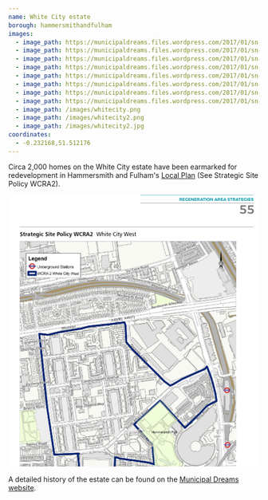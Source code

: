 ```yaml
---
name: White City estate 
borough: hammersmithandfulham
images:
  - image_path: https://municipaldreams.files.wordpress.com/2017/01/sn-champlain-house-2.jpg
  - image_path: https://municipaldreams.files.wordpress.com/2017/01/sn-hudson-close.jpg
  - image_path: https://municipaldreams.files.wordpress.com/2017/01/sn-commonwealth-avenue1.jpg
  - image_path: https://municipaldreams.files.wordpress.com/2017/01/sn-wood-lane-estate-2.jpg
  - image_path: https://municipaldreams.files.wordpress.com/2017/01/sn-canning-house.jpg
  - image_path: https://municipaldreams.files.wordpress.com/2017/01/sn-mckenzie-close.jpg
  - image_path: https://municipaldreams.files.wordpress.com/2017/01/sn-carteret-house-ext.jpg
  - image_path: https://municipaldreams.files.wordpress.com/2017/01/sn-malabar-court.jpg
  - image_path: /images/whitecity.png
  - image_path: /images/whitecity2.png
  - image_path: /images/whitecity2.jpg
coordinates: 
  - -0.232168,51.512176
---
```

Circa 2,000 homes on the White City estate have been earmarked for redevelopment in Hammersmith and Fulham's [Local Plan](https://www.lbhf.gov.uk/sites/default/files/section_attachments/local_plan_2018_web_version.pdf) (See Strategic Site Policy WCRA2). 

![](/images/whitecitywcra2.png)


A detailed history of the estate can be found on the [Municipal Dreams website](https://municipaldreams.wordpress.com/2017/01/17/the_white_city_estate_part_one/). 
